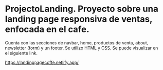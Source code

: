 # ProjectoLanding. Proyecto sobre una landing page responsiva de ventas, enfocada en el cafe. 
Cuenta con las secciones de navbar, home, productos de venta, about, newsletter (form) y un footer. Se utilizo HTML y CSS.
Se puede visualizar en el siguiente link.

https://landingpagecoffe.netlify.app/
